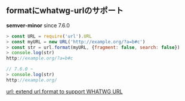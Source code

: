 ## formatにwhatwg-urlのサポート

**semver-minor** since 7.6.0

```js
> const URL = require('url').URL
> const myURL = new URL('http://example.org/?a=b#c')
> const str = url.format(myURL, {fragment: false, search: false})
> console.log(str)
http://example.org/?a=b#c

// 7.6.0 ~
> console.log(str)
http://example.org/
```

[url: extend url.format to support WHATWG URL](https://github.com/nodejs/node/pull/10857)
